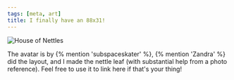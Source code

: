 ```yaml
---
tags: [meta, art]
title: I finally have an 88x31!
---
```


<img src="/assets/house-of-nettles.gif" alt="House of Nettles">

The avatar is by {% mention 'subspaceskater' %}, {% mention 'Zandra' %} did the
layout, and I made the nettle leaf (with substantial help from a photo
reference). Feel free to use it to link here if that's your thing!
